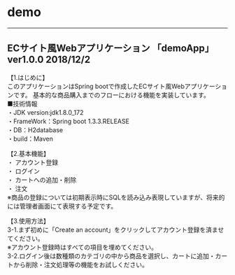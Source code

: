 # demo

 --------------------
 ECサイト風Webアプリケーション
 「demoApp」
  ver1.0.0 2018/12/2
 --------------------
 
 
【1.はじめに】  
 このアプリケーションはSpring bootで作成したECサイト風Webアプリケーションです。
 基本的な商品購入までのフローにおける機能を実装しています。  
■技術情報  
・JDK version:jdk1.8.0_172  
・FrameWork：Spring boot 1.3.3.RELEASE  
・DB：H2database  
・build：Maven  

【2.基本機能】  
・ アカウント登録  
・ ログイン  
・ カートへの追加・削除  
・ 注文  
※商品の登録については初期表示時にSQLを読み込み表現していますが、将来的には管理者画面にて表現する予定です。

【3.使用方法】  
 3-1.まず初めに「Create an account」をクリックしてアカウント登録を済ませてください。  
 ※アカウント登録時はすべての項目を埋めてください。  
 3-2.ログイン後は数種類のカテゴリの中から商品を選択し、カートに追加・カートから削除・注文処理等の機能をお試しください。
